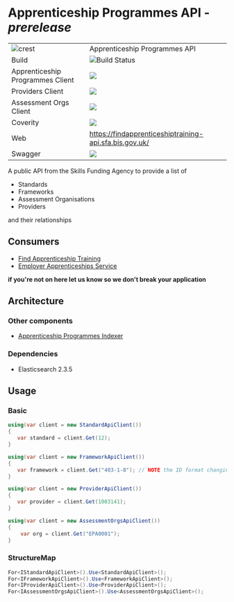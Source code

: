 # Apprenticeship Programmes API - *prerelease*

|               |               |
| ------------- | ------------- |
|![crest](https://assets.publishing.service.gov.uk/static/images/govuk-crest-bb9e22aff7881b895c2ceb41d9340804451c474b883f09fe1b4026e76456f44b.png)|Apprenticeship Programmes API|
| Build | <img alt="Build Status" src="https://sfa-gov-uk.visualstudio.com/_apis/public/build/definitions/c39e0c0b-7aff-4606-b160-3566f3bbce23/166/badge" /> |
| Apprenticeship Programmes  Client | [![](https://img.shields.io/nuget/v/SFA.DAS.Apprenticeships.Api.Client.svg)](https://www.nuget.org/packages/SFA.DAS.Apprenticeships.Api.Client/) |
| Providers Client | [![](https://img.shields.io/nuget/v/SFA.DAS.Providers.Api.Client.svg)](https://www.nuget.org/packages/SFA.DAS.Providers.Api.Client/) |
| Assessment Orgs Client | [![](https://img.shields.io/nuget/v/SFA.DAS.AssessmentOrgs.Api.Client.svg)](https://www.nuget.org/packages/SFA.DAS.AssessmentOrgs.Api.Client/) |
| Coverity | [![](https://scan.coverity.com/projects/10689/badge.svg)](https://scan.coverity.com/projects/skillsfundingagency-das-apprenticeship-programs-api) |
| Web | https://findapprenticeshiptraining-api.sfa.bis.gov.uk/ | 
| Swagger | [![](http://online.swagger.io/validator?url=https://findapprenticeshiptraining-api.sfa.bis.gov.uk/:80/swagger/docs/v1)](http://das-prd-apprenticeshipinfoservice.cloudapp.net:80/swagger/docs/v1) |

A public API from the Skills Funding Agency to provide a list of 
- Standards
- Frameworks
- Assessment Organisations
- Providers

and their relationships

## Consumers
- [Find Apprenticeship Training](https://github.com/SkillsFundingAgency/das-search)
- [Employer Apprenticeships Service](https://github.com/SkillsFundingAgency/das-employerapprenticeshipsservice)

**if you're not on here let us know so we don't break your application**

## Architecture

### Other components
- [Apprenticeship Programmes Indexer](https://github.com/SkillsFundingAgency/das-apprenticeship-programs-indexer)

### Dependencies 
- Elasticsearch 2.3.5

## Usage

### Basic
```c#
using(var client = new StandardApiClient())
{
   var standard = client.Get(12);
}

using(var client = new FrameworkApiClient())
{
   var framework = client.Get("403-1-8"); // NOTE the ID format changing
}

using(var client = new ProviderApiClient())
{
   var provider = client.Get(1003141);
}

using(var client = new AssessmentOrgsApiClient())
{
	var org = client.Get("EPA0001");
}
```

### StructureMap
```c#
For<IStandardApiClient>().Use<StandardApiClient>();
For<IFrameworkApiClient>().Use<FrameworkApiClient>();
For<IProviderApiClient>().Use<ProviderApiClient>();
For<IAssessmentOrgsApiClient>().Use<AssessmentOrgsApiClient>();
```

